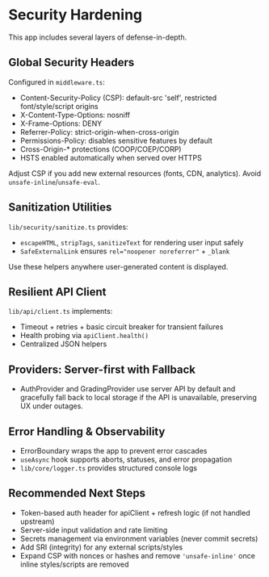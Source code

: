 # Security Hardening

This app includes several layers of defense-in-depth.

## Global Security Headers
Configured in `middleware.ts`:
- Content-Security-Policy (CSP): default-src 'self', restricted font/style/script origins
- X-Content-Type-Options: nosniff
- X-Frame-Options: DENY
- Referrer-Policy: strict-origin-when-cross-origin
- Permissions-Policy: disables sensitive features by default
- Cross-Origin-* protections (COOP/COEP/CORP)
- HSTS enabled automatically when served over HTTPS

Adjust CSP if you add new external resources (fonts, CDN, analytics). Avoid `unsafe-inline`/`unsafe-eval`.

## Sanitization Utilities
`lib/security/sanitize.ts` provides:
- `escapeHTML`, `stripTags`, `sanitizeText` for rendering user input safely
- `SafeExternalLink` ensures `rel="noopener noreferrer"` + `_blank`

Use these helpers anywhere user-generated content is displayed.

## Resilient API Client
`lib/api/client.ts` implements:
- Timeout + retries + basic circuit breaker for transient failures
- Health probing via `apiClient.health()`
- Centralized JSON helpers

## Providers: Server-first with Fallback
- AuthProvider and GradingProvider use server API by default and gracefully fall back to local storage if the API is unavailable, preserving UX under outages.

## Error Handling & Observability
- ErrorBoundary wraps the app to prevent error cascades
- `useAsync` hook supports aborts, statuses, and error propagation
- `lib/core/logger.ts` provides structured console logs

## Recommended Next Steps
- Token-based auth header for apiClient + refresh logic (if not handled upstream)
- Server-side input validation and rate limiting
- Secrets management via environment variables (never commit secrets)
- Add SRI (integrity) for any external scripts/styles
- Expand CSP with nonces or hashes and remove `'unsafe-inline'` once inline styles/scripts are removed
